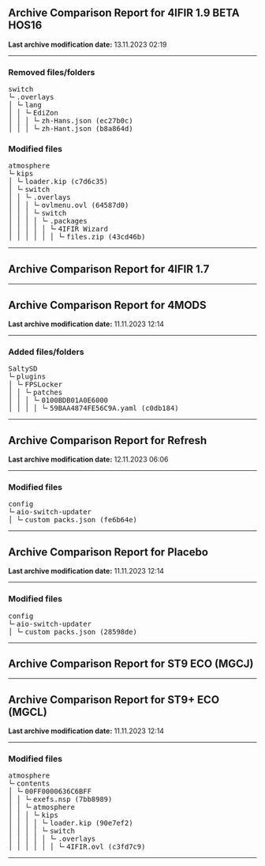 <h2>Archive Comparison Report for <b>4IFIR 1.9 BETA HOS16</b></h2><b>Last archive modification date:</b> 13.11.2023 02:19<hr>

<h3>Removed files/folders</h3>
<pre>switch
└╴.overlays
│ └╴lang
│ │ └╴EdiZon
│ │ │ └╴zh-Hans.json (ec27b0c)
│ │ │ └╴zh-Hant.json (b8a864d)
</pre>
<h3>Modified files</h3>
<pre>atmosphere
└╴kips
│ └╴loader.kip (c7d6c35)
│ └╴switch
│ │ └╴.overlays
│ │ │ └╴ovlmenu.ovl (64587d0)
│ │ │ └╴switch
│ │ │ │ └╴.packages
│ │ │ │ │ └╴4IFIR Wizard
│ │ │ │ │ │ └╴files.zip (43cd46b)
</pre>
<hr>

<h2>Archive Comparison Report for <b>4IFIR 1.7</b></h2><hr>

<h2>Archive Comparison Report for <b>4MODS</b></h2><b>Last archive modification date:</b> 11.11.2023 12:14<hr>

<h3>Added files/folders</h3>
<pre>SaltySD
└╴plugins
│ └╴FPSLocker
│ │ └╴patches
│ │ │ └╴0100BDB01A0E6000
│ │ │ │ └╴59BAA4874FE56C9A.yaml (c0db184)
</pre>
<hr>

<h2>Archive Comparison Report for <b>Refresh</b></h2><b>Last archive modification date:</b> 12.11.2023 06:06<hr>

<h3>Modified files</h3>
<pre>config
└╴aio-switch-updater
│ └╴custom_packs.json (fe6b64e)
</pre>
<hr>

<h2>Archive Comparison Report for <b>Placebo</b></h2><b>Last archive modification date:</b> 11.11.2023 12:14<hr>

<h3>Modified files</h3>
<pre>config
└╴aio-switch-updater
│ └╴custom_packs.json (28598de)
</pre>
<hr>

<h2>Archive Comparison Report for <b>ST9 ECO (MGCJ)</b></h2><hr>

<h2>Archive Comparison Report for <b>ST9+ ECO (MGCL)</b></h2><b>Last archive modification date:</b> 11.11.2023 12:14<hr>

<h3>Modified files</h3>
<pre>atmosphere
└╴contents
│ └╴00FF0000636C6BFF
│ │ └╴exefs.nsp (7bb8989)
│ │ └╴atmosphere
│ │ │ └╴kips
│ │ │ │ └╴loader.kip (90e7ef2)
│ │ │ │ └╴switch
│ │ │ │ │ └╴.overlays
│ │ │ │ │ │ └╴4IFIR.ovl (c3fd7c9)
</pre>
<hr>

